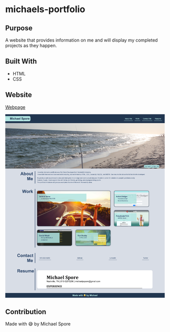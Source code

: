 # michaels-portfolio

## Purpose

A website that provides information on me and will display my completed projects as they happen.

## Built With

- HTML
- CSS

## Website

[Webpage](https://spody10.github.io/michaels-portfolio/)

![Screenshot](/assets/images/updated-portfolio.png)

## Contribution

Made with 😅 by Michael Spore
